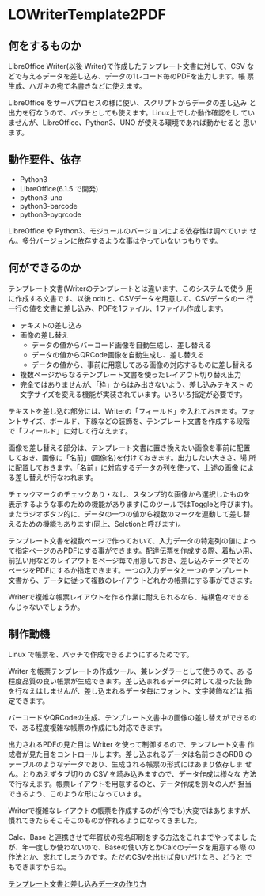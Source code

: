 # LOWriterTemplate2PDF

## 何をするものか

LibreOffice Writer(以後 Writer)で作成したテンプレート文書に対して、CSV
などで与えるデータを差し込み、データの1レコード毎のPDFを出力します。帳
票生成、ハガキの宛て名書きなどに使えます。

LibreOffice をサーバプロセスの様に使い、スクリプトからデータの差し込み
と出力を行なうので、バッチとしても使えます。Linux上でしか動作確認をし
ていませんが、LibreOffice、Python3、UNO が使える環境であれば動かせると
思います。

## 動作要件、依存

  - Python3
  - LibreOffice(6.1.5 で開発)
  - python3-uno
  - python3-barcode
  - python3-pyqrcode

LibreOffice や Python3、モジュールのバージョンによる依存性は調べていま
せん。多分バージョンに依存するような事はやっていないつもりです。

## 何ができるのか

テンプレート文書(Writerのテンプレートとは違います、このシステムで使う
用に作成する文書です、以後 odt)と、CSVデータを用意して、CSVデータの一
行一行の値を文書に差し込み、PDFを1ファイル、1ファイル作成します。

 - テキストの差し込み
 - 画像の差し替え
   - データの値からバーコード画像を自動生成し、差し替える
   - データの値からQRCode画像を自動生成し、差し替える
   - データの値から、事前に用意してある画像の対応するものに差し替える
 - 複数ページからなるテンプレート文書を使ったレイアウト切り替え出力
 - 完全ではありませんが、「枠」からはみ出さないよう、差し込みテキスト
   の文字サイズを変える機能が実装されています。いろいろ指定が必要です。

テキストを差し込む部分には、Writerの「フィールド」を入れておきます。フォ
ントサイズ、ボールド、下線などの装飾を、テンプレート文書を作成する段階
で「フィールド」に対して行なえます。

画像を差し替える部分は、テンプレート文書に置き換えたい画像を事前に配置
しておき、画像に「名前」(画像名)を付けておきます。出力したい大きさ、場
所に配置しておきます。「名前」に対応するデータの列を使って、上述の画像
による差し替えが行なわれます。

チェックマークのチェックあり・なし、スタンプ的な画像から選択したものを
表示するような事のための機能があります(このツールではToggleと呼びます)。
またラジオボタン的に、データの一つの値から複数のマークを連動して差し替
えるための機能もあります(同上、Selctionと呼びます)。

テンプレート文書を複数ページで作っておいて、入力データの特定列の値によっ
て指定ページのみPDFにする事ができます。配達伝票を作成する際、着払い用、
前払い用などのレイアウトをページ毎で用意しておき、差し込みデータでどの
ページをPDFにするか指定できます。一つの入力データと一つのテンプレート
文書から、データに従って複数のレイアウトどれかの帳票にする事ができます。

Writerで複雑な帳票レイアウトを作る作業に耐えられるなら、結構色々できる
んじゃないでしょうか。

## 制作動機

Linux で帳票を、バッチで作成できるようにするためです。

Writer を帳票テンプレートの作成ツール、兼レンダラーとして使うので、あ
る程度品質の良い帳票が生成できます。差し込まれるデータに対して凝った装
飾を行なえはしませんが、差し込まれるデータ毎にフォント、文字装飾などは
指定できます。

バーコードやQRCodeの生成、テンプレート文書中の画像の差し替えができるの
で、ある程度複雑な帳票の作成にも対応できます。

出力されるPDFの見た目は Writer を使って制御するので、テンプレート文書
作成者が見た目をコントロールします。差し込まれるデータは名前つきのRDB
のテーブルのようなデータであり、生成される帳票の形式にはあまり依存しま
せん。とりあえずタブ切りの CSV を読み込みますので、データ作成は様々な
方法で行なえます。帳票レイアウトを用意するのと、データ作成を別々の人が
担当できるよう、このような形になっています。

Writerで複雑なレイアウトの帳票を作成するのが(今でも)大変ではありますが、
慣れてきたらそこそこのものが作れるようになってきました。

Calc、Base と連携させて年賀状の宛名印刷をする方法をこれまでやってまし
たが、年一度しか使わないので、Baseの使い方とかCalcのデータを用意する際
の作法とか、忘れてしまうのです。ただのCSVを出せば良いだけなら、どうと
でもできますからね。

[テンプレート文書と差し込みデータの作り方](./02_writing_template_and_data.md)
